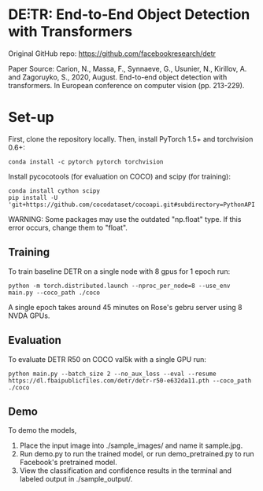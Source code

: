 **DE⫶TR**: End-to-End Object Detection with Transformers
========

Original GitHub repo: https://github.com/facebookresearch/detr

Paper Source: Carion, N., Massa, F., Synnaeve, G., Usunier, N., Kirillov, A. and Zagoruyko, S., 2020, August. End-to-end object detection with transformers. In European conference on computer vision (pp. 213-229).

# Set-up
First, clone the repository locally. Then, install PyTorch 1.5+ and torchvision 0.6+:
```
conda install -c pytorch pytorch torchvision
```
Install pycocotools (for evaluation on COCO) and scipy (for training):
```
conda install cython scipy
pip install -U 'git+https://github.com/cocodataset/cocoapi.git#subdirectory=PythonAPI'
```
WARNING: Some packages may use the outdated "np.float" type. If this error occurs, change them to "float".

## Training
To train baseline DETR on a single node with 8 gpus for 1 epoch run:
```
python -m torch.distributed.launch --nproc_per_node=8 --use_env main.py --coco_path ./coco 
```
A single epoch takes around 45 minutes on Rose's gebru server using 8 NVDA GPUs.

## Evaluation
To evaluate DETR R50 on COCO val5k with a single GPU run:
```
python main.py --batch_size 2 --no_aux_loss --eval --resume https://dl.fbaipublicfiles.com/detr/detr-r50-e632da11.pth --coco_path ./coco
```

## Demo
To demo the models,
1. Place the input image into ./sample_images/ and name it sample.jpg.
2. Run demo.py to run the trained model, or run demo_pretrained.py to run Facebook's pretrained model.
3. View the classification and confidence results in the terminal and labeled output in ./sample_output/.
